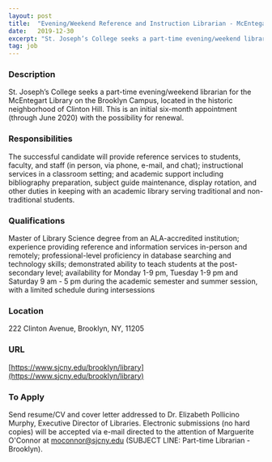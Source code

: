 ```yaml
---
layout: post
title:  "Evening/Weekend Reference and Instruction Librarian - McEntegart Library, St. Joseph's College"
date:   2019-12-30
excerpt: "St. Joseph’s College seeks a part-time evening/weekend librarian for the McEntegart Library on the Brooklyn Campus, located in the historic neighborhood of Clinton Hill. This is an initial six-month appointment (through June 2020) with the possibility for renewal."
tag: job
---
```


### Description   

St. Joseph’s College seeks a part-time evening/weekend librarian for the McEntegart Library on the Brooklyn Campus, located in the historic neighborhood of Clinton Hill. This is an initial six-month appointment (through June 2020) with the possibility for renewal.


### Responsibilities   

The successful candidate will provide reference services to students, faculty, and staff (in person, via phone, e-mail, and chat); instructional services in a classroom setting; and academic support including bibliography preparation, subject guide maintenance, display rotation, and other duties in keeping with an academic library serving traditional and non-traditional students.	




### Qualifications   

Master of Library Science degree from an ALA-accredited institution; experience providing reference and information services in-person and remotely; professional-level proficiency in database searching and technology skills; demonstrated ability to teach students at the post-secondary level;  availability for Monday 1-9 pm, Tuesday 1-9 pm and Saturday 9 am - 5 pm during the academic semester and summer session, with a limited schedule during intersessions




### Location   

222 Clinton Avenue, Brooklyn, NY, 11205


### URL   

[https://www.sjcny.edu/brooklyn/library](https://www.sjcny.edu/brooklyn/library)

### To Apply   

Send resume/CV and cover letter addressed to Dr. Elizabeth Pollicino Murphy, Executive Director of Libraries. Electronic submissions (no hard copies) will be accepted via e-mail directed to the attention of Marguerite O'Connor at moconnor@sjcny.edu (SUBJECT LINE: Part-time Librarian - Brooklyn). 







